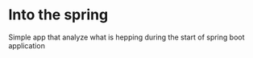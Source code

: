 # Into the spring

Simple app that analyze what is hepping during the start of spring boot application
